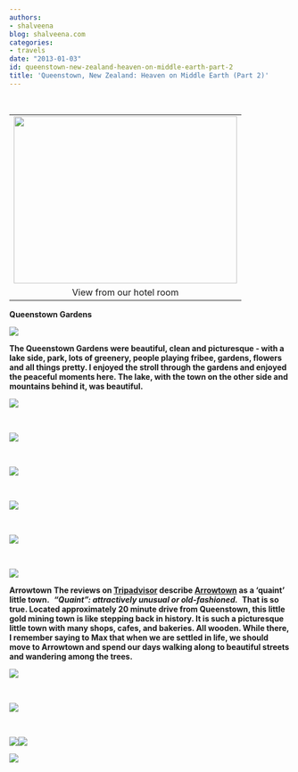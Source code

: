 ```yaml
---
authors:
- shalveena
blog: shalveena.com
categories:
- travels
date: "2013-01-03"
id: queenstown-new-zealand-heaven-on-middle-earth-part-2
title: 'Queenstown, New Zealand: Heaven on Middle Earth (Part 2)'
---
```


 

<table class="tr-caption-container" style="margin-left:auto;margin-right:auto;text-align:center;" cellspacing="0" cellpadding="0" align="center"><tbody><tr><td style="text-align:center;"><a style="margin-left:auto;margin-right:auto;" href="https://shalveena.files.wordpress.com/2013/01/dscn1135.jpg"><img src="https://shalveena.files.wordpress.com/2013/01/dscn1135.jpg?w=300" width="400" height="300" border="0"></a></td></tr><tr><td class="tr-caption" style="text-align:center;">View from our hotel room</td></tr></tbody></table>

**Queenstown Gardens**

[![](https://shalveena.files.wordpress.com/2013/01/dscn1153.jpg?w=225)](https://shalveena.files.wordpress.com/2013/01/dscn1153.jpg)

**The Queenstown Gardens were beautiful, clean and picturesque - with a lake side, park, lots of greenery, people playing fribee, gardens, flowers and all things pretty. I enjoyed the stroll through the gardens and enjoyed the peaceful moments here. The lake, with the town on the other side and mountains behind it, was beautiful.**

[![](https://shalveena.files.wordpress.com/2013/01/dscn1142.jpg?w=300)](https://shalveena.files.wordpress.com/2013/01/dscn1142.jpg)

 

[![](https://shalveena.files.wordpress.com/2013/01/dscn1146.jpg?w=300)](https://shalveena.files.wordpress.com/2013/01/dscn1146.jpg)

 

[![](https://shalveena.files.wordpress.com/2013/01/dscn1147.jpg?w=300)](https://shalveena.files.wordpress.com/2013/01/dscn1147.jpg)

 

[![](https://shalveena.files.wordpress.com/2013/01/dscn1156.jpg?w=225)](https://shalveena.files.wordpress.com/2013/01/dscn1156.jpg)

 

[![](https://shalveena.files.wordpress.com/2013/01/img_1346.jpg?w=225)](https://shalveena.files.wordpress.com/2013/01/img_1346.jpg)

 

[![](https://shalveena.files.wordpress.com/2013/01/img_13501.jpg?w=300)](https://shalveena.files.wordpress.com/2013/01/img_13501.jpg)

**Arrowtown** **The reviews on [Tripadvisor](http://www.tripadvisor.com/Attraction_Review-g255122-d2639015-Reviews-Arrowtown_Village-Queenstown_South_Island.html) describe [Arrowtown](http://www.arrowtown.com/) as a ‘quaint’ little town.**  **_“Quaint”: attractively unusual or old-fashioned._**  **That is so true. Located approximately 20 minute drive from Queenstown, this little gold mining town is like stepping back in history. It is such a picturesque little town with many shops, cafes, and bakeries. All wooden. While there, I remember saying to Max that when we are settled in life, we should move to Arrowtown and spend our days walking along to beautiful streets and wandering among the trees.**

[![](https://shalveena.files.wordpress.com/2013/01/111.jpg?w=300)](https://shalveena.files.wordpress.com/2013/01/111.jpg)

 

[![](https://shalveena.files.wordpress.com/2013/01/p1010865.jpg?w=300)](https://shalveena.files.wordpress.com/2013/01/p1010865.jpg)

 

[![](images/p1010866.jpg)![](https://shalveena.files.wordpress.com/2013/01/p1010866.jpg?w=300)](https://shalveena.files.wordpress.com/2013/01/p1010869.jpg)

[![](https://shalveena.files.wordpress.com/2013/01/p1010870.jpg?w=300)](https://shalveena.files.wordpress.com/2013/01/p1010870.jpg)
